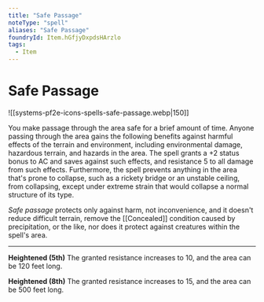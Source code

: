```yaml
---
title: "Safe Passage"
noteType: "spell"
aliases: "Safe Passage"
foundryId: Item.hGfjyDxpdsHArzlo
tags:
  - Item
---
```


# Safe Passage
![[systems-pf2e-icons-spells-safe-passage.webp|150]]

You make passage through the area safe for a brief amount of time. Anyone passing through the area gains the following benefits against harmful effects of the terrain and environment, including environmental damage, hazardous terrain, and hazards in the area. The spell grants a +2 status bonus to AC and saves against such effects, and resistance 5 to all damage from such effects. Furthermore, the spell prevents anything in the area that's prone to collapse, such as a rickety bridge or an unstable ceiling, from collapsing, except under extreme strain that would collapse a normal structure of its type.

_Safe passage_ protects only against harm, not inconvenience, and it doesn't reduce difficult terrain, remove the [[Concealed]] condition caused by precipitation, or the like, nor does it protect against creatures within the spell's area.

* * *

**Heightened (5th)** The granted resistance increases to 10, and the area can be 120 feet long.

**Heightened (8th)** The granted resistance increases to 15, and the area can be 500 feet long.
